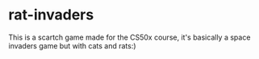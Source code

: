 # rat-invaders
This is a scartch game made for the CS50x course, it's basically a space invaders game but with cats and rats:)
